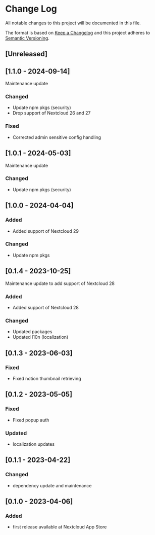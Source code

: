 # Change Log
All notable changes to this project will be documented in this file.

The format is based on [Keep a Changelog](http://keepachangelog.com/)
and this project adheres to [Semantic Versioning](http://semver.org/).

## [Unreleased]

## [1.1.0 - 2024-09-14]

Maintenance update

### Changed

- Update npm pkgs (security)
- Drop support of Nextcloud 26 and 27

### Fixed

- Corrected admin sensitive config handling


## [1.0.1 - 2024-05-03]

Maintenance update

### Changed

- Update npm pkgs (security)

## [1.0.0 - 2024-04-04]

### Added

- Added support of Nextcloud 29

### Changed

- Update npm pkgs

## [0.1.4 - 2023-10-25]

Maintenance update to add support of Nextcloud 28

### Added

- Added support of Nextcloud 28

### Changed

- Updated packages
- Updated l10n (localization)

## [0.1.3 - 2023-06-03]
### Fixed
- Fixed notion thumbnail retrieving

## [0.1.2 - 2023-05-05]
### Fixed
- Fixed popup auth

### Updated
- localization updates

## [0.1.1 - 2023-04-22]
### Changed
- dependency update and maintenance

## [0.1.0 - 2023-04-06]
### Added
- first release available at Nextcloud App Store
